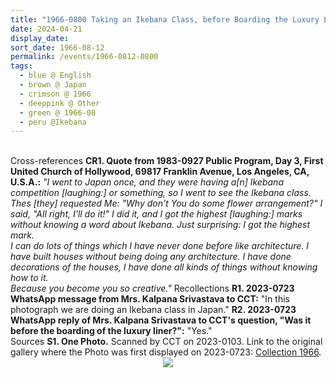 ```yaml
---
title: "1966-0800 Taking an Ikebana Class, before Boarding the Luxury Liner for the Mikimoto Pearl Island, Japan"
date: 2024-04-21
display_date: 
sort_date: 1966-08-12
permalink: /events/1966-0812-0800
tags:
  - blue @ English
  - brown @ Japan
  - crimson @ 1966
  - deeppink @ Other
  - green @ 1966-08
  - peru @Ikebana
---
```


<br>

<wave-list>
  <list-title color="DarkSeaGreen" width="80">Cross-references</list-title>
  <list-item color="BlanchedAlmond" width="250"><b>CR1. Quote from 1983-0927 Public Program, Day 3, First United Church of Hollywood, 69817 Franklin Avenue, Los Angeles, CA, U.S.A.:</b> <i>"I went to Japan once, and they were having a[n] Ikebana competition [laughing:] or something, so I went to see the Ikebana class. Thes [they] requested Me: "Why don't You do some flower arrangement?" I said, "All right, I'll do it!" I did it, and I got the highest [laughing:] marks without knowing a word about Ikebana. Just surprising: I got the highest mark.<br>
I can do lots of things which I have never done before like architecture. I have built houses without being doing any architecture. I have done decorations of the houses, I have done all kinds of things without knowing how to it.<br>
Because you become you so creative."</i></list-item>  
</wave-list>

<wave-list>
  <list-title color="DarkSeaGreen" width="65"> Recollections</list-title>
  <list-item color="BlanchedAlmond"  width="280"><b>R1. 2023-0723 WhatsApp message from Mrs. Kalpana Srivastava to CCT:</b> "In this photograph we are doing an Ikebana class in Japan."</list-item></wave-list>
  <list-item color="Lavender"  width="280"><b>R2. 2023-0723 WhatsApp reply of Mrs. Kalpana Srivastava to CCT's question, "Was it before the boarding of the luxury liner?":</b> "Yes."</list-item></wave-list>
<br>

<wave-list>
  <list-title color="DarkSeaGreen" width="40">Sources</list-title>
  <list-item color="BlanchedAlmond"  width="280"><b>S1. One Photo.</b> Scanned by CCT on 2023-0103. Link to the original gallery where the Photo was first displayed on 2023-0723: <a href="https://eternalmoments.smugmug.com/Collections/Mrs-Kalpana-Srivastava-Collection/1966/">Collection 1966</a>.</list-item>
</wave-list>

<div style="text-align: center"><img src="https://pub-bcc3cbe9b1e94ba1ac28915f7a3900fa.r2.dev/1966-0800-g_Taking_an_Ikebana_Class_before_Boarding_the_Luxury_Liner_for_the_Mikimoto_Pearl_Island_Japan_01_(from_tif)_(Mrs._Kalpana_Srivastava_Collection).jpg" /></div>